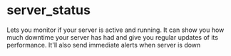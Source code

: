# server_status
Lets you monitor if your server is active and running. It can show you how much downtime your server has had and give you regular updates of its performance. It'll also send immediate alerts when server is down
